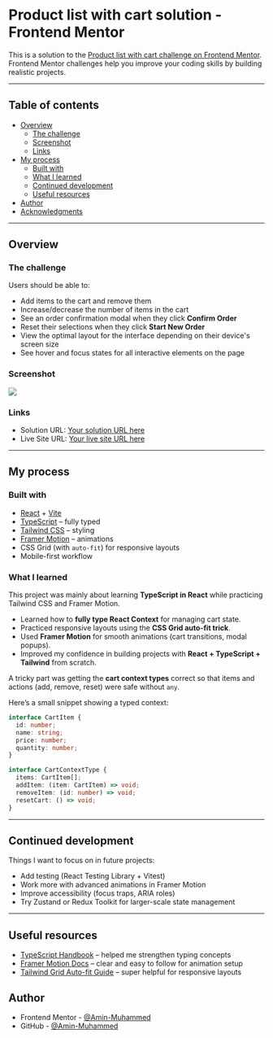 # Product list with cart solution - Frontend Mentor

This is a solution to the [Product list with cart challenge on Frontend Mentor](https://www.frontendmentor.io/challenges/product-list-with-cart-5MmqLVAp_d).  
Frontend Mentor challenges help you improve your coding skills by building realistic projects.

---

## Table of contents

- [Overview](#overview)
  - [The challenge](#the-challenge)
  - [Screenshot](#screenshot)
  - [Links](#links)
- [My process](#my-process)
  - [Built with](#built-with)
  - [What I learned](#what-i-learned)
  - [Continued development](#continued-development)
  - [Useful resources](#useful-resources)
- [Author](#author)
- [Acknowledgments](#acknowledgments)

---

## Overview

### The challenge

Users should be able to:

- Add items to the cart and remove them
- Increase/decrease the number of items in the cart
- See an order confirmation modal when they click **Confirm Order**
- Reset their selections when they click **Start New Order**
- View the optimal layout for the interface depending on their device's screen size
- See hover and focus states for all interactive elements on the page

### Screenshot

![](./screenshot.jpg)

### Links

- Solution URL: [Your solution URL here](https://your-solution-url.com)
- Live Site URL: [Your live site URL here](https://your-live-site-url.com)

---

## My process

### Built with

- [React](https://react.dev/) + [Vite](https://vitejs.dev/)
- [TypeScript](https://www.typescriptlang.org/) – fully typed
- [Tailwind CSS](https://tailwindcss.com/) – styling
- [Framer Motion](https://www.framer.com/motion/) – animations
- CSS Grid (with `auto-fit`) for responsive layouts
- Mobile-first workflow

### What I learned

This project was mainly about learning **TypeScript in React** while practicing Tailwind CSS and Framer Motion.

- Learned how to **fully type React Context** for managing cart state.
- Practiced responsive layouts using the **CSS Grid auto-fit trick**.
- Used **Framer Motion** for smooth animations (cart transitions, modal popups).
- Improved my confidence in building projects with **React + TypeScript + Tailwind** from scratch.

A tricky part was getting the **cart context types** correct so that items and actions (add, remove, reset) were safe without `any`.

Here’s a small snippet showing a typed context:

```ts
interface CartItem {
  id: number;
  name: string;
  price: number;
  quantity: number;
}

interface CartContextType {
  items: CartItem[];
  addItem: (item: CartItem) => void;
  removeItem: (id: number) => void;
  resetCart: () => void;
}
```

---

## Continued development

Things I want to focus on in future projects:

- Add testing (React Testing Library + Vitest)
- Work more with advanced animations in Framer Motion
- Improve accessibility (focus traps, ARIA roles)
- Try Zustand or Redux Toolkit for larger-scale state management

---

## Useful resources

- [TypeScript Handbook](https://www.typescriptlang.org/docs/) – helped me strengthen typing concepts
- [Framer Motion Docs](https://www.framer.com/motion/) – clear and easy to follow for animation setup
- [Tailwind Grid Auto-fit Guide](https://tailwindcss.com/docs/grid-template-columns#auto-fit-and-auto-fill) – super helpful for responsive layouts

## Author

- Frontend Mentor - [@Amin-Muhammed](https://www.frontendmentor.io/profile/Amin-Muhammed)
- GitHub - [@Amin-Muhammed ](https://github.com/Amin-Muhammed)

